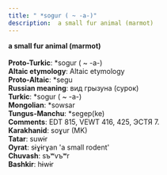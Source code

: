 ```yaml
---
title: " *sogur ( ~ -a-)"
description:  a small fur animal (marmot)
---
```

<p data-pagefind-weight="0.5">
<strong> a small fur animal (marmot)</strong><br><br>
<strong>Proto-Turkic</strong>:  *sogur ( ~ -a-)<br>
<strong>Altaic etymology</strong>:  Altaic etymology<br>
<strong> Proto-Altaic</strong>:  *segu<br>
<strong>Russian meaning</strong>:  вид грызуна (сурок)<br>
<strong>Turkic</strong>:  *sogur ( ~ -a-)<br>
<strong>Mongolian</strong>:  *sowsar<br>
<strong>Tungus-Manchu</strong>:  *segep(ke)<br>
<strong>Comments</strong>:  EDT 815, VEWT 416, 425, ЭСТЯ 7.<br>
<strong>Karakhanid</strong>:  soɣur (MK)<br>
<strong>Tatar</strong>:  suwɨr<br>
<strong>Oyrat</strong>:  sɨɣɨrɣan 'a small rodent'<br>
<strong>Chuvash</strong>:  sъʷvъʷr<br>
<strong>Bashkir</strong>:  hɨwɨr<br>

</p>
